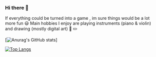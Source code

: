 ### Hi there 👋
If everything could be turned into a game , im sure things would be a lot more fun :smiley:
Main hobbies I enjoy are playing instruments (piano & violin) and drawing (mostly digital art) :musical_note:  :pencil2:

[![Anurag's GitHub stats](https://github-readme-stats.vercel.app/api?username=RaulsBergs&count_private=true&show_icons=true&theme=jolly)]

[![Top Langs](https://github-readme-stats.vercel.app/api/top-langs/?username=RaulsBergs&layout=compact&theme=jolly)](https://github.com/anuraghazra/github-readme-stats)
